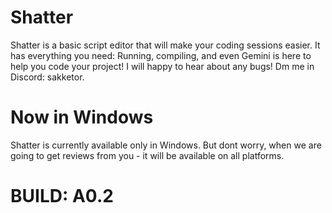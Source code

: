 # Shatter
Shatter is a basic script editor that will make your coding sessions easier. It has everything you need: Running, compiling, and even Gemini is here to help you code your project! I will happy to hear about any bugs! Dm me in Discord: sakketor.

# Now in Windows

Shatter is currently available only in Windows. But dont worry, when we are going to get reviews from you - it will be available on all platforms.

# BUILD: A0.2
